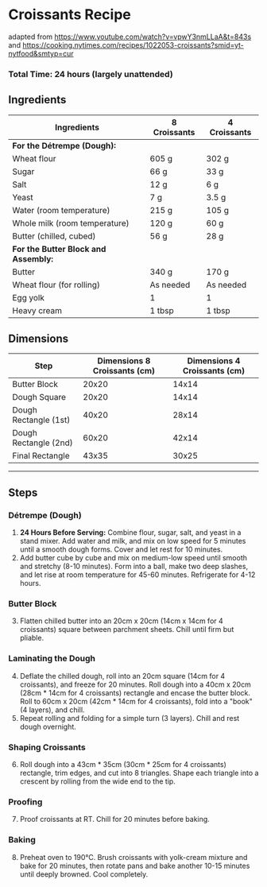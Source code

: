 # Croissants Recipe 
adapted from https://www.youtube.com/watch?v=vpwY3nmLLaA&t=843s and https://cooking.nytimes.com/recipes/1022053-croissants?smid=yt-nytfood&smtyp=cur

### Total Time: 24 hours (largely unattended)  
## Ingredients

| **Ingredients**                     | **8 Croissants**         | **4 Croissants**           |
|-------------------------------------|-----------------------------|-----------------------------|
| **For the Détrempe (Dough):**       |                             |                             |
|Wheat flour          |605 g             | 302 g          |
|Sugar                    | 66 g                | 33 g       |
|Salt                         | 12 g       | 6 g               |
|Yeast                   | 7 g                | 3.5 g             |
|Water (room temperature)            | 215 g      | 105 g     |
|Whole milk (room temperature)| 120 g               | 60 g               |
|Butter (chilled, cubed)| 56 g                | 28 g            |
|**For the Butter Block and Assembly:**|                             |                             |
|Butter| 340 g| 170 g |
|Wheat flour (for rolling)| As needed                   | As needed                  |
|Egg yolk| 1 | 1 |
|Heavy cream| 1 tbsp                      | 1 tbsp                     |

## Dimensions

|**Step**| **Dimensions 8 Croissants (cm)**|	**Dimensions 4 Croissants (cm)**|
|-|-|-|
|Butter Block|	20x20	|14x14|
|Dough Square|	20x20|	14x14
Dough Rectangle (1st)|	40x20|	28x14
Dough Rectangle (2nd)|	60x20|	42x14
Final Rectangle|	43x35|	30x25

---
## Steps

### Détrempe (Dough)
1. **24 Hours Before Serving:** Combine flour, sugar, salt, and yeast in a stand mixer. Add water and milk, and mix on low speed for 5 minutes until a smooth dough forms. Cover and let rest for 10 minutes.
2. Add butter cube by cube and mix on medium-low speed until smooth and stretchy (8-10 minutes). Form into a ball, make two deep slashes, and let rise at room temperature for 45-60 minutes. Refrigerate for 4-12 hours.

### Butter Block
3. Flatten chilled butter into an 20cm x 20cm (14cm x 14cm for 4 croissants) square between parchment sheets. Chill until firm but pliable.

### Laminating the Dough
4. Deflate the chilled dough, roll into an 20cm square (14cm for 4 croissants), and freeze for 20 minutes. Roll dough into a 40cm x 20cm (28cm * 14cm for 4 croissants) rectangle and encase the butter block. Roll to 60cm x 20cm (42cm * 14cm for 4 croissants), fold into a "book" (4 layers), and chill.
5. Repeat rolling and folding for a simple turn (3 layers). Chill and rest dough overnight.

### Shaping Croissants
6. Roll dough into a 43cm * 35cm (30cm * 25cm for 4 croissants) rectangle, trim edges, and cut into 8 triangles. Shape each triangle into a crescent by rolling from the wide end to the tip.

### Proofing
7. Proof croissants at RT. Chill for 20 minutes before baking.

### Baking
8. Preheat oven to 190°C. Brush croissants with yolk-cream mixture and bake for 20 minutes, then rotate pans and bake another 10-15 minutes until deeply browned. Cool completely.

